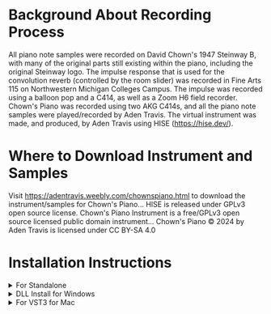 # Background About Recording Process
All piano note samples were recorded on David Chown's 1947 Steinway B, with many of the original parts still existing within the piano, including the original Steinway logo. 
The impulse response that is used for the convolution reverb (controlled by the room slider) was recorded in Fine Arts 115 on Northwestern Michigan Colleges Campus. The impulse was recorded using a balloon pop and a C414, as well as a Zoom H6 field recorder. 
Chown's Piano was recorded using two AKG C414s, and all the piano note samples were played/recorded by Aden Travis. The virtual instrument was made, and produced, by Aden Travis using HISE (https://hise.dev/).

# Where to Download Instrument and Samples
Visit https://adentravis.weebly.com/chownspiano.html to download the instrument/samples for Chown's Piano...
HISE is released under GPLv3 open source license. Chown's Piano Instrument is a free/GPLv3 open source licensed public domain instrument... 
Chown's Piano © 2024 by Aden Travis is licensed under CC BY-SA 4.0 

# Installation Instructions
<details>
<summary>For Standalone</summary>

  Step 1: Download the STANDALONE version of the instrument
  Step 2: Extract the downloaded ZIP archive to wherever you would like the program to be installed
  Step 3: Open CHOWNS PIANO.exe, located within the Chowns Piano Standalone folder
  Step 4: Click on locate sample directrory
  Step 5: Navigate to the samples folder and hit select folder
  Step 6: Navigate to the samples archive folder (within the samples folder)
  Step 7: Select the CHOWNS_PIANO_1_0_0_Samples.hr1
  Step 8: Choose where you would like the samples to be extracted to, I would reccomend just putting them in the samples folder itself
  Step 9: Restart the instrument
  Step 10: Plug in a MIDI controller and play the lick... do doo do do dooo do doooo...

</details>

<details>
<summary>DLL Install for Windows</summary>
  
  Step 1: Download DLL version of the instrument
  Step 2: Extract the downloaded ZIP archive
  Step 3: Drag the DLL file to wherever your DAW looks for plugins
  Step 4:  Your plugin should now be successfully be installed!
  
</details>

<details>
<summary>For VST3 for Mac</summary>
  
The install for Mac devices should be pretty similar to the install for Windows, if you're using Logic Pro here is the normal install location for third party plugins (https://support.apple.com/en-us/102239).

</details>
